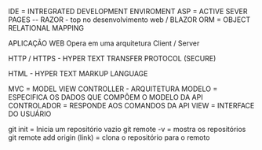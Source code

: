 IDE = INTREGRATED DEVELOPMENT ENVIROMENT
ASP = ACTIVE SEVER PAGES
-- RAZOR - top no desenvolvimento web / BLAZOR
ORM = OBJECT RELATIONAL MAPPING

APLICAÇÃO WEB 
Opera em uma arquitetura Client / Server

HTTP / HTTPS - HYPER TEXT TRANSFER PROTOCOL (SECURE)

HTML - HYPER TEXT MARKUP LANGUAGE

MVC = MODEL VIEW CONTROLLER - ARQUITETURA
    MODELO = ESPECIFICA OS DADOS QUE COMPÕEM O MODELO DA API
    CONTROLADOR = RESPONDE AOS COMANDOS DA API
    VIEW = INTERFACE DO USUÁRIO


git init = Inicia um repositório vazio
git remote -v = mostra os repositórios
git remote add origin (link) = clona o repositório para o remoto